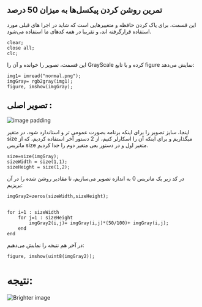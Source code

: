 ## تمرین روشن کردن پیکسل‌ها به میزان 50 درصد
این قسمت، برای پاک کردن حافظه و متغییرهایی است که شاید در اجرا های قبلی مورد استفاده قرارگرفته اند، و تقریبا در همه کدهای ما استفاده می‌شود.

```
clear;
close all;
clc;
```

اين قسمت، تصوير را خوانده و آن را GrayScale كرده و با تابع figure نمایش می‌دهد:

```
img1= imread("normal.png");
imgGray= rgb2gray(img1);
figure, imshow(imgGray);
```
## تصویر اصلی :
![image padding](https://github.com/semnan-university-ai/image-processing-class-002/raw/main/exercises/msg67/asset/normal.png)

اینجا، سایز تصویر را برای اینکه برنامه بصورت عمومی تر و استاندارد شود، در متغیر size میگذاریم و برای اینکه آن را اسکارلر کنیم، از 2 دستور آخر استفاده کردیم، که از ماتریس size متغیر اول و در دستور بعی متغیر دوم را جدا کردیم.

```
size=size(imgGray);
sizeWidth = size(1,1);
sizeHeight = size(1,2);
```


در کد زیر یک ماتریس 0 به اندازه تصویر می‌سازیم، تا مقادیر روشن شده را در آن بریزیم:
```
imgGray2=zeros(sizeWidth,sizeHeight);
```

```

for i=1 : sizeWidth
    for j=1 : sizeHeight
        imgGray2(i,j)= imgGray(i,j)*(50/100)+ imgGray(i,j); 
    end
end    
```
در آخر هم نتیجه را نمایش می‌دهیم:
```
figure, imshow(uint8(imgGray2));
```
# نتیجه:
![Brighter image](https://github.com/semnan-university-ai/image-processing-class-002/raw/main/exercises/msg67/asset/brighter.png)
